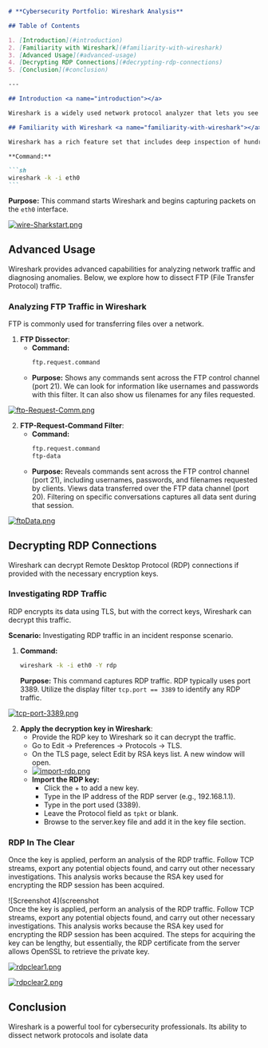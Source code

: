 ````markdown
# **Cybersecurity Portfolio: Wireshark Analysis**

## Table of Contents

1. [Introduction](#introduction)
2. [Familiarity with Wireshark](#familiarity-with-wireshark)
3. [Advanced Usage](#advanced-usage)
4. [Decrypting RDP Connections](#decrypting-rdp-connections)
5. [Conclusion](#conclusion)

---

## Introduction <a name="introduction"></a>

Wireshark is a widely used network protocol analyzer that lets you see what's happening on your network at a microscopic level. It is used for network troubleshooting, analysis, software and communications protocol development, and education.

## Familiarity with Wireshark <a name="familiarity-with-wireshark"></a>

Wireshark has a rich feature set that includes deep inspection of hundreds of protocols, live capture, offline analysis, and even VoIP analysis. Features also include decryption support for many protocols, such as IPsec, ISAKMP, Kerberos, SNMPv3, SSL/TLS, WEP, and WPA/WPA2.

**Command:**

```sh
wireshark -k -i eth0
```
````

**Purpose:** This command starts Wireshark and begins capturing packets on the `eth0` interface.

[![wire-Sharkstart.png](https://i.postimg.cc/t4LRZVK5/wire-Sharkstart.png)](https://postimg.cc/Js5CSt4D)


## Advanced Usage <a name="advanced-usage"></a>

Wireshark provides advanced capabilities for analyzing network traffic and diagnosing anomalies. Below, we explore how to dissect FTP (File Transfer Protocol) traffic.

### Analyzing FTP Traffic in Wireshark

FTP is commonly used for transferring files over a network.

1. **FTP Dissector**:
   - **Command:**
     ```sh
     ftp.request.command
     ```
   - **Purpose:** Shows any commands sent across the FTP control channel (port 21). We can look for information like usernames and passwords with this filter. It can also show us filenames for any files requested.

[![ftp-Request-Comm.png](https://i.postimg.cc/kgMYQ1mM/ftp-Request-Comm.png)](https://postimg.cc/xc7PYP8B)


2. **FTP-Request-Command Filter**:
   - **Command:**
     ```sh
     ftp.request.command
     ftp-data
     ```
   - **Purpose:** Reveals commands sent across the FTP control channel (port 21), including usernames, passwords, and filenames requested by clients. Views data transferred over the FTP data channel (port 20). Filtering on specific conversations captures all data sent during that session.

[![ftpData.png](https://i.postimg.cc/CL9pmpcM/ftpData.png)](https://postimg.cc/qzcFvSfW)


## Decrypting RDP Connections <a name="decrypting-rdp-connections"></a>

Wireshark can decrypt Remote Desktop Protocol (RDP) connections if provided with the necessary encryption keys.

### Investigating RDP Traffic

RDP encrypts its data using TLS, but with the correct keys, Wireshark can decrypt this traffic.

**Scenario:** Investigating RDP traffic in an incident response scenario.

1. **Command:**
   ```sh
   wireshark -k -i eth0 -Y rdp
   ```
   **Purpose:** This command captures RDP traffic. RDP typically uses port 3389. Utilize the display filter `tcp.port == 3389` to identify any RDP traffic.

[![tcp-port-3389.png](https://i.postimg.cc/JzJVFYFN/tcp-port-3389.png)](https://postimg.cc/bZzBDgpr)


2. **Apply the decryption key in Wireshark**:
   - Provide the RDP key to Wireshark so it can decrypt the traffic.
   - Go to Edit → Preferences → Protocols → TLS.
   - On the TLS page, select Edit by RSA keys list. A new window will open.
   - [![import-rdp.png](https://i.postimg.cc/tTdFmb3K/import-rdp.png)](https://postimg.cc/KkzKRdsf)
   - **Import the RDP key:**
     - Click the + to add a new key.
     - Type in the IP address of the RDP server (e.g., 192.168.1.1).
     - Type in the port used (3389).
     - Leave the Protocol field as `tpkt` or blank.
     - Browse to the server.key file and add it in the key file section.


### RDP In The Clear

Once the key is applied, perform an analysis of the RDP traffic. Follow TCP streams, export any potential objects found, and carry out other necessary investigations. This analysis works because the RSA key used for encrypting the RDP session has been acquired.

![Screenshot 4](screenshot  
Once the key is applied, perform an analysis of the RDP traffic. Follow TCP streams, export any potential objects found, and carry out other necessary investigations. This analysis works because the RSA key used for encrypting the RDP session has been acquired. The steps for acquiring the key can be lengthy, but essentially, the RDP certificate from the server allows OpenSSL to retrieve the private key.

[![rdpclear1.png](https://i.postimg.cc/C1nQZRVj/rdpclear1.png)](https://postimg.cc/347BVJNR)

[![rdpclear2.png](https://i.postimg.cc/zvmPTqJ4/rdpclear2.png)](https://postimg.cc/dkBBYPZ9)

## Conclusion <a name="conclusion"></a>

Wireshark is a powerful tool for cybersecurity professionals. Its ability to dissect network protocols and isolate data
